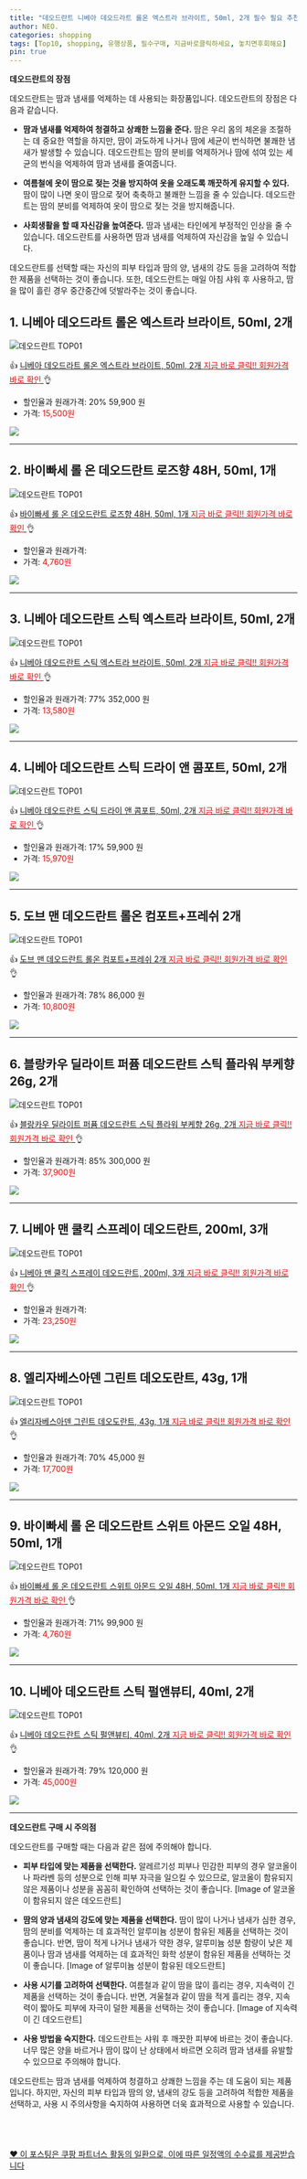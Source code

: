 ```yaml
---
title: "데오드란트 니베아 데오드라트 롤온 엑스트라 브라이트, 50ml, 2개 필수 필요 추천 제품 비교 최저 가격 비교 장점 구매 후기 구매평"
author: NEO.
categories: shopping
tags: [Top10, shopping, 유행상품, 필수구매, 지금바로클릭하세요, 놓치면후회해요]
pin: true
---
```

**데오드란트의 장점**

데오드란트는 땀과 냄새를 억제하는 데 사용되는 화장품입니다. 데오드란트의 장점은 다음과 같습니다.

* **땀과 냄새를 억제하여 청결하고 상쾌한 느낌을 준다.** 땀은 우리 몸의 체온을 조절하는 데 중요한 역할을 하지만, 땀이 과도하게 나거나 땀에 세균이 번식하면 불쾌한 냄새가 발생할 수 있습니다. 데오드란트는 땀의 분비를 억제하거나 땀에 섞여 있는 세균의 번식을 억제하여 땀과 냄새를 줄여줍니다.

* **여름철에 옷이 땀으로 젖는 것을 방지하여 옷을 오래도록 깨끗하게 유지할 수 있다.** 땀이 많이 나면 옷이 땀으로 젖어 축축하고 불쾌한 느낌을 줄 수 있습니다. 데오드란트는 땀의 분비를 억제하여 옷이 땀으로 젖는 것을 방지해줍니다.

* **사회생활을 할 때 자신감을 높여준다.** 땀과 냄새는 타인에게 부정적인 인상을 줄 수 있습니다. 데오드란트를 사용하면 땀과 냄새를 억제하여 자신감을 높일 수 있습니다.

데오드란트를 선택할 때는 자신의 피부 타입과 땀의 양, 냄새의 강도 등을 고려하여 적합한 제품을 선택하는 것이 좋습니다. 또한, 데오드란트는 매일 아침 샤워 후 사용하고, 땀을 많이 흘린 경우 중간중간에 덧발라주는 것이 좋습니다.

   

## 1. 니베아 데오드라트 롤온 엑스트라 브라이트, 50ml, 2개

![데오드란트 TOP01](https://thumbnail8.coupangcdn.com/thumbnails/remote/490x490ex/image/retail/images/2023/05/22/11/1/4e89a5ac-f7a8-4414-8b94-f7e6843701ea.png)


👍 [니베아 데오드라트 롤온 엑스트라 브라이트, 50ml, 2개 <font color=red> 지금 바로 클릭!! 회원가격 바로 확인 </font> ](https://link.coupang.com/re/AFFSDP?lptag=AF3617701&subid=GithubCoopas&pageKey=7350259214&traceid=V0-153&itemId=19145423692&vendorItemId=86040170495) 👌 


- 할인율과 원래가격: 20%  59,900   원
- 가격: <span style='color:red'>15,500원</span>

[![](/discount_price.png)](https://link.coupang.com/re/AFFSDP?lptag=AF3617701&subid=GithubCoopas&pageKey=7350259214&traceid=V0-153&itemId=19145423692&vendorItemId=86040170495)

---


   

## 2. 바이빠세 롤 온 데오드란트 로즈향 48H, 50ml, 1개

![데오드란트 TOP01](https://thumbnail10.coupangcdn.com/thumbnails/remote/490x490ex/image/retail/images/2023/08/01/15/1/b8c8799f-d03a-4e52-9a89-0a3a15679055.jpg)


👍 [바이빠세 롤 온 데오드란트 로즈향 48H, 50ml, 1개 <font color=red> 지금 바로 클릭!! 회원가격 바로 확인 </font> ](https://link.coupang.com/re/AFFSDP?lptag=AF3617701&subid=GithubCoopas&pageKey=7417987855&traceid=V0-153&itemId=19231241669&vendorItemId=86753016127) 👌 


- 할인율과 원래가격: 
- 가격: <span style='color:red'>4,760원</span>

[![](/discount_price.png)](https://link.coupang.com/re/AFFSDP?lptag=AF3617701&subid=GithubCoopas&pageKey=7417987855&traceid=V0-153&itemId=19231241669&vendorItemId=86753016127)

---


   

## 3. 니베아 데오드란트 스틱 엑스트라 브라이트, 50ml, 2개

![데오드란트 TOP01](https://thumbnail6.coupangcdn.com/thumbnails/remote/490x490ex/image/retail/images/2023/05/09/11/8/202b01f2-5b1d-4ff5-a030-b2958acf7712.jpg)


👍 [니베아 데오드란트 스틱 엑스트라 브라이트, 50ml, 2개 <font color=red> 지금 바로 클릭!! 회원가격 바로 확인 </font> ](https://link.coupang.com/re/AFFSDP?lptag=AF3617701&subid=GithubCoopas&pageKey=7260279185&traceid=V0-153&itemId=18785957978&vendorItemId=85914002740) 👌 


- 할인율과 원래가격: 77%  352,000   원
- 가격: <span style='color:red'>13,580원</span>

[![](/discount_price.png)](https://link.coupang.com/re/AFFSDP?lptag=AF3617701&subid=GithubCoopas&pageKey=7260279185&traceid=V0-153&itemId=18785957978&vendorItemId=85914002740)

---


   

## 4. 니베아 데오드란트 스틱 드라이 앤 콤포트, 50ml, 2개

![데오드란트 TOP01](https://thumbnail10.coupangcdn.com/thumbnails/remote/490x490ex/image/vendor_inventory/a397/7f031383f257230b54adf15a8220ebca8f03786d46353058d24c81037c67.jpg)


👍 [니베아 데오드란트 스틱 드라이 앤 콤포트, 50ml, 2개 <font color=red> 지금 바로 클릭!! 회원가격 바로 확인 </font> ](https://link.coupang.com/re/AFFSDP?lptag=AF3617701&subid=GithubCoopas&pageKey=48454&traceid=V0-153&itemId=18952645481&vendorItemId=87620947543) 👌 


- 할인율과 원래가격: 17%  59,900   원
- 가격: <span style='color:red'>15,970원</span>

[![](/discount_price.png)](https://link.coupang.com/re/AFFSDP?lptag=AF3617701&subid=GithubCoopas&pageKey=48454&traceid=V0-153&itemId=18952645481&vendorItemId=87620947543)

---


   

## 5. 도브 맨 데오드란트 롤온 컴포트+프레쉬 2개

![데오드란트 TOP01](https://thumbnail8.coupangcdn.com/thumbnails/remote/490x490ex/image/vendor_inventory/0a29/8e6ce1f99a84625310360c7e2bfa02f1ef0ab3e26938171c872c1957bfbc.jpg)


👍 [도브 맨 데오드란트 롤온 컴포트+프레쉬 2개 <font color=red> 지금 바로 클릭!! 회원가격 바로 확인 </font> ](https://link.coupang.com/re/AFFSDP?lptag=AF3617701&subid=GithubCoopas&pageKey=7440197118&traceid=V0-153&itemId=19345293186&vendorItemId=86819562208) 👌 


- 할인율과 원래가격: 78%  86,000   원
- 가격: <span style='color:red'>10,800원</span>

[![](/discount_price.png)](https://link.coupang.com/re/AFFSDP?lptag=AF3617701&subid=GithubCoopas&pageKey=7440197118&traceid=V0-153&itemId=19345293186&vendorItemId=86819562208)

---


   

## 6. 블랑카우 딜라이트 퍼퓸 데오드란트 스틱 플라워 부케향 26g, 2개

![데오드란트 TOP01](https://thumbnail9.coupangcdn.com/thumbnails/remote/490x490ex/image/vendor_inventory/bf85/338e1a326bfee8049596c4099efe7d153f0b90c2278dddeb6bd32a08e651.jpg)


👍 [블랑카우 딜라이트 퍼퓸 데오드란트 스틱 플라워 부케향 26g, 2개 <font color=red> 지금 바로 클릭!! 회원가격 바로 확인 </font> ](https://link.coupang.com/re/AFFSDP?lptag=AF3617701&subid=GithubCoopas&pageKey=6715761971&traceid=V0-153&itemId=15606794480&vendorItemId=82825029398) 👌 


- 할인율과 원래가격: 85%  300,000   원
- 가격: <span style='color:red'>37,900원</span>

[![](/discount_price.png)](https://link.coupang.com/re/AFFSDP?lptag=AF3617701&subid=GithubCoopas&pageKey=6715761971&traceid=V0-153&itemId=15606794480&vendorItemId=82825029398)

---


   

## 7. 니베아 맨 쿨킥 스프레이 데오드란트, 200ml, 3개

![데오드란트 TOP01](https://thumbnail10.coupangcdn.com/thumbnails/remote/490x490ex/image/retail/images/7349284b-8938-4d97-b1e2-11037f7535536541652264701138146.png)


👍 [니베아 맨 쿨킥 스프레이 데오드란트, 200ml, 3개 <font color=red> 지금 바로 클릭!! 회원가격 바로 확인 </font> ](https://link.coupang.com/re/AFFSDP?lptag=AF3617701&subid=GithubCoopas&pageKey=48452&traceid=V0-153&itemId=19656972861&vendorItemId=86273587038) 👌 


- 할인율과 원래가격: 
- 가격: <span style='color:red'>23,250원</span>

[![](/discount_price.png)](https://link.coupang.com/re/AFFSDP?lptag=AF3617701&subid=GithubCoopas&pageKey=48452&traceid=V0-153&itemId=19656972861&vendorItemId=86273587038)

---


   

## 8. 엘리자베스아덴 그린트 데오도란트, 43g, 1개

![데오드란트 TOP01](https://thumbnail9.coupangcdn.com/thumbnails/remote/490x490ex/image/vendor_inventory/070c/3c890fb03d86e30885f5e7c2269209f338bcc12f281b588ad2ce1747717e.jpg)


👍 [엘리자베스아덴 그린트 데오도란트, 43g, 1개 <font color=red> 지금 바로 클릭!! 회원가격 바로 확인 </font> ](https://link.coupang.com/re/AFFSDP?lptag=AF3617701&subid=GithubCoopas&pageKey=1421566360&traceid=V0-153&itemId=2460149833&vendorItemId=87189124756) 👌 


- 할인율과 원래가격: 70%  45,000   원
- 가격: <span style='color:red'>17,700원</span>

[![](/discount_price.png)](https://link.coupang.com/re/AFFSDP?lptag=AF3617701&subid=GithubCoopas&pageKey=1421566360&traceid=V0-153&itemId=2460149833&vendorItemId=87189124756)

---


   

## 9. 바이빠세 롤 온 데오드란트 스위트 아몬드 오일 48H, 50ml, 1개

![데오드란트 TOP01](https://thumbnail6.coupangcdn.com/thumbnails/remote/490x490ex/image/retail/images/2023/08/01/15/5/b5a14660-d14f-44d3-9e13-7ab140df3aaf.jpg)


👍 [바이빠세 롤 온 데오드란트 스위트 아몬드 오일 48H, 50ml, 1개 <font color=red> 지금 바로 클릭!! 회원가격 바로 확인 </font> ](https://link.coupang.com/re/AFFSDP?lptag=AF3617701&subid=GithubCoopas&pageKey=7503709214&traceid=V0-153&itemId=19646943335&vendorItemId=86753016070) 👌 


- 할인율과 원래가격: 71%  99,900   원
- 가격: <span style='color:red'>4,760원</span>

[![](/discount_price.png)](https://link.coupang.com/re/AFFSDP?lptag=AF3617701&subid=GithubCoopas&pageKey=7503709214&traceid=V0-153&itemId=19646943335&vendorItemId=86753016070)

---


   

## 10. 니베아 데오드란트 스틱 펄앤뷰티, 40ml, 2개

![데오드란트 TOP01](https://thumbnail8.coupangcdn.com/thumbnails/remote/490x490ex/image/vendor_inventory/b98f/4673d84895f06f8a1d25b5bf671c349a3591688207651b9975e300c66677.jpg)


👍 [니베아 데오드란트 스틱 펄앤뷰티, 40ml, 2개 <font color=red> 지금 바로 클릭!! 회원가격 바로 확인 </font> ](https://link.coupang.com/re/AFFSDP?lptag=AF3617701&subid=GithubCoopas&pageKey=7341018750&traceid=V0-153&itemId=18867764009&vendorItemId=85996589045) 👌 


- 할인율과 원래가격: 79%  120,000   원
- 가격: <span style='color:red'>45,000원</span>

[![](/discount_price.png)](https://link.coupang.com/re/AFFSDP?lptag=AF3617701&subid=GithubCoopas&pageKey=7341018750&traceid=V0-153&itemId=18867764009&vendorItemId=85996589045)

---
**데오드란트 구매 시 주의점**

데오드란트를 구매할 때는 다음과 같은 점에 주의해야 합니다.

* **피부 타입에 맞는 제품을 선택한다.** 알레르기성 피부나 민감한 피부의 경우 알코올이나 파라벤 등의 성분으로 인해 피부 자극을 일으킬 수 있으므로, 알코올이 함유되지 않은 제품이나 성분을 꼼꼼히 확인하여 선택하는 것이 좋습니다.
[Image of 알코올이 함유되지 않은 데오드란트]

* **땀의 양과 냄새의 강도에 맞는 제품을 선택한다.** 땀이 많이 나거나 냄새가 심한 경우, 땀의 분비를 억제하는 데 효과적인 알루미늄 성분이 함유된 제품을 선택하는 것이 좋습니다. 반면, 땀이 적게 나거나 냄새가 약한 경우, 알루미늄 성분 함량이 낮은 제품이나 땀과 냄새를 억제하는 데 효과적인 화학 성분이 함유된 제품을 선택하는 것이 좋습니다.
[Image of 알루미늄 성분이 함유된 데오드란트]

* **사용 시기를 고려하여 선택한다.** 여름철과 같이 땀을 많이 흘리는 경우, 지속력이 긴 제품을 선택하는 것이 좋습니다. 반면, 겨울철과 같이 땀을 적게 흘리는 경우, 지속력이 짧아도 피부에 자극이 덜한 제품을 선택하는 것이 좋습니다.
[Image of 지속력이 긴 데오드란트]

* **사용 방법을 숙지한다.** 데오드란트는 샤워 후 깨끗한 피부에 바르는 것이 좋습니다. 너무 많은 양을 바르거나 땀이 많이 난 상태에서 바르면 오히려 땀과 냄새를 유발할 수 있으므로 주의해야 합니다.

데오드란트는 땀과 냄새를 억제하여 청결하고 상쾌한 느낌을 주는 데 도움이 되는 제품입니다. 하지만, 자신의 피부 타입과 땀의 양, 냄새의 강도 등을 고려하여 적합한 제품을 선택하고, 사용 시 주의사항을 숙지하여 사용하면 더욱 효과적으로 사용할 수 있습니다.<br><br><br><br><br> [ ❤  이 포스팅은 쿠팡 파트너스 활동의 일환으로, 이에 따른 일정액의 수수료를 제공받습니다](https://link.coupang.com/a/bcEFyh)